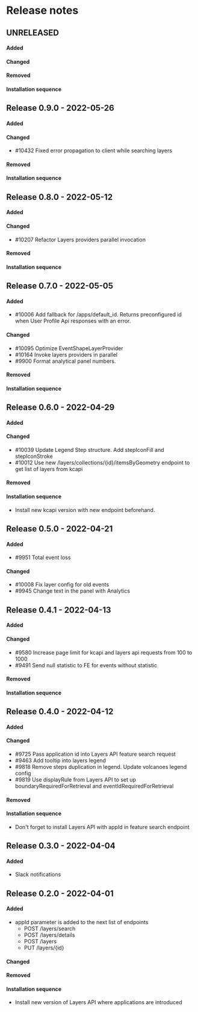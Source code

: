 # Release notes

## UNRELEASED

#### Added

#### Changed

#### Removed

#### Installation sequence



## Release 0.9.0 - 2022-05-26

#### Added

#### Changed
- #10432 Fixed error propagation to client while searching layers

#### Removed

#### Installation sequence



## Release 0.8.0 - 2022-05-12

#### Added

#### Changed
- #10207 Refactor Layers providers parallel invocation

#### Removed

#### Installation sequence



## Release 0.7.0 - 2022-05-05

#### Added
- #10006 Add fallback for /apps/default_id. Returns preconfigured id when User Profile Api responses with an error.

#### Changed
- #10095 Optimize EventShapeLayerProvider
- #10164 Invoke layers providers in parallel
- #9900 Format analytical panel numbers.

#### Removed

#### Installation sequence



## Release 0.6.0 - 2022-04-29

#### Added

#### Changed
- #10039 Update Legend Step structure. Add stepIconFill and stepIconStroke
- #10012 Use new /layers/collections/{id}/itemsByGeometry endpoint to get list of layers from kcapi 

#### Removed

#### Installation sequence
- Install new kcapi version with new endpoint beforehand.


## Release 0.5.0 - 2022-04-21

#### Added
- #9951 Total event loss 

#### Changed
- #10008 Fix layer config for old events
- #9945 Change text in the panel with Analytics



## Release 0.4.1 - 2022-04-13

#### Added

#### Changed
- #9580 Increase page limit for kcapi and layers api requests from 100 to 1000
- #9491 Send null statistic to FE for events without statistic 

#### Removed

#### Installation sequence



## Release 0.4.0 - 2022-04-12

#### Added

#### Changed
- #9725 Pass application id into Layers API feature search request
- #9463 Add tooltip into layers legend
- #9818 Remove steps duplication in legend. Update volcanoes legend config 
- #9819 Use displayRule from Layers API to set up boundaryRequiredForRetrieval and eventIdRequiredForRetrieval

#### Removed

#### Installation sequence
- Don't forget to install Layers API with appId in feature search endpoint 



## Release 0.3.0 - 2022-04-04

#### Added
- Slack notifications



## Release 0.2.0 - 2022-04-01

#### Added
- appId parameter is added to the next list of endpoints
  - POST /layers/search
  - POST /layers/details
  - POST /layers
  - PUT /layers/{id}

#### Changed

#### Removed

#### Installation sequence
- Install new version of Layers API where applications are introduced